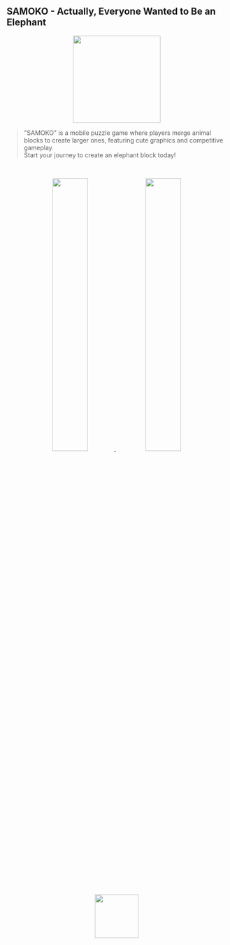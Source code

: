 ## SAMOKO - Actually, Everyone Wanted to Be an Elephant

<p align="center">
  <img src="https://github.com/STUDIO-SAMOKO/STUDIO-SAMOKO.github.io/assets/155935147/522190ad-15c2-4b8d-8c61-48adf9630ef4" style="width: 200px; height: auto;"/>
</p>

> "SAMOKO" is a mobile puzzle game where players merge animal blocks to create larger ones, featuring cute graphics and competitive gameplay.<br>
> Start your journey to create an elephant block today!<br>

<br>
<p align="center">
  <a href="https://apps.apple.com/app/samoko/id6476100658">
  <img src="https://github.com/STUDIO-SAMOKO/STUDIO-SAMOKO.github.io/assets/155935147/595a8ef2-51d8-4a81-9925-8cd188dfe838" style="width:40%; height: auto;"
/>
  </a>
  &nbsp;
  <a href="https://play.google.com/store/apps/details?id=com.STUDIOSAMOKO.SAMOKO">
  <img src="https://github.com/STUDIO-SAMOKO/STUDIO-SAMOKO.github.io/assets/155935147/c8e15e78-7e83-4357-b393-20c83d2ef1a4" style="width:40%; height: auto;"/>
  </a>
</p>

<br>
<br>
<br>

<p align="center">
  <!-- 662 x 706 -->
  <img src="https://github.com/STUDIO-SAMOKO/STUDIO-SAMOKO.github.io/assets/155935147/6163b316-0e4d-4262-98fc-3ca539d6898b" style="width: 100px; height: auto;"/>
</p>
